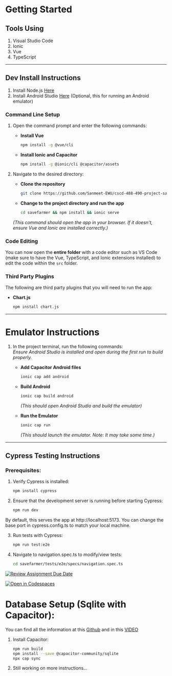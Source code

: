 # Getting Started
## Tools Using
1. Visual Studio Code
2. Ionic
3. Vue
4. TypeScript
---

## Dev Install Instructions

1. Install Node.js [Here](https://nodejs.org/en)  
2. Install Android Studio [Here](https://developer.android.com/studio?gad_source=1&gbraid=0AAAAAC-IOZlMfeQAjLmqKrspCVlYU7fr4&gclid=Cj0KCQiA88a5BhDPARIsAFj595jUz8aGqI65fDdK3ZpqDA1pz140tnzHJ69qZ4B3gZL4gsL5vVhV9B0aAnkaEALw_wcB&gclsrc=aw.ds)   (Optional, this for running an Android emulator)

### Command Line Setup

1. Open the command prompt and enter the following commands:
   - **Install Vue**  
     ```bash
     npm install -g @vue/cli
     ```

   - **Install Ionic and Capacitor**  
     ```bash
     npm install -g @ionic/cli @capacitor/assets
     ```

2. Navigate to the desired directory:
   - **Clone the repository**  
     ```bash
     git clone https://github.com/Sanmeet-EWU/cscd-488-490-project-save-farmers/tree/main/Source/savefarmer.git savefarmer
     ```

   - **Change to the project directory and run the app**  
     ```bash
     cd savefarmer && npm install && ionic serve
     ```

   *(This command should open the app in your browser. If it doesn't, ensure Vue and Ionic are installed correctly.)*


### Code Editing

You can now open the **entire folder** with a code editor such as VS Code (make sure to have the Vue, TypeScript, and Ionic extensions installed) to edit the code within the `src` folder.

### Third Party Plugins
The following are third party plugins that you will need to run the app:
- **Chart.js**  
     ```bash
     npm install chart.js
     ```
---

# Emulator Instructions

1. In the project terminal, run the following commands:  
   *Ensure Android Studio is installed and open during the first run to build properly.*
   - **Add Capacitor Android files**  
     ```bash
     ionic cap add android
     ```

   - **Build Android**  
     ```bash
     ionic cap build android
     ```
     *(This should open Android Studio and build the emulator)*

   - **Run the Emulator**  
     ```bash
     ionic cap run
     ```
     *(This should launch the emulator. Note: It may take some time.)*

--- 
## Cypress Testing Instructions

### Prerequisites:
1. Verify Cypress is installed:
    ```bash  
    npm install cypress
    
2. Ensure that the development server is running before starting Cypress:
   ```bash
   npm run dev
   
By default, this serves the app at http://localhost:5173. You can change the base port in cypress.config.ts to match your local machine.

3. Run tests with Cypress:
    ```bash
    npm run test:e2e

4. Navigate to navigation.spec.ts to modify/view tests:

    ```bash
    cd savefarmer/tests/e2e/specs/navigation.spec.ts


[![Review Assignment Due Date](https://classroom.github.com/assets/deadline-readme-button-22041afd0340ce965d47ae6ef1cefeee28c7c493a6346c4f15d667ab976d596c.svg)](https://classroom.github.com/a/ixLrLXsm)

[![Open in Codespaces](https://classroom.github.com/assets/launch-codespace-2972f46106e565e64193e422d61a12cf1da4916b45550586e14ef0a7c637dd04.svg)](https://classroom.github.com/open-in-codespaces?assignment_repo_id=16315825)

# Database Setup (Sqlite with Capacitor):

You can find all the information at this [Github](https://github.com/capacitor-community/sqlite) and in this [VIDEO](https://www.youtube.com/watch?v=z3K2HLh1G_I)

1. Install Capacitor:
    ```bash  
    npm run build  
    npm install --save @capacitor-community/sqlite
    npx cap sync
    ```

2. Still working on more instructions...